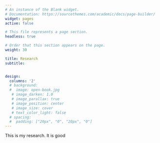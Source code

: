 ```yaml
---
# An instance of the Blank widget.
# Documentation: https://sourcethemes.com/academic/docs/page-builder/
widget: pages
active: false

# This file represents a page section.
headless: true

# Order that this section appears on the page.
weight: 30

title: Research
subtitle:


design:
  columns: '2'
  # background:
  #  image: open-book.jpg
   # image_darken: 1.0
   # image_parallax: true
   # image_position: center
   # image_size: cover
   # text_color_light: false
  # spacing:
  #  padding: ["20px", "0", "20px", "0"]
---
```


This is my research. It is good
